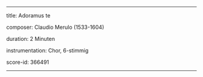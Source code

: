 
---

title: Adoramus te

composer: Claudio Merulo (1533-1604)

duration: 2 Minuten

instrumentation: Chor, 6-stimmig

score-id: 366491

---